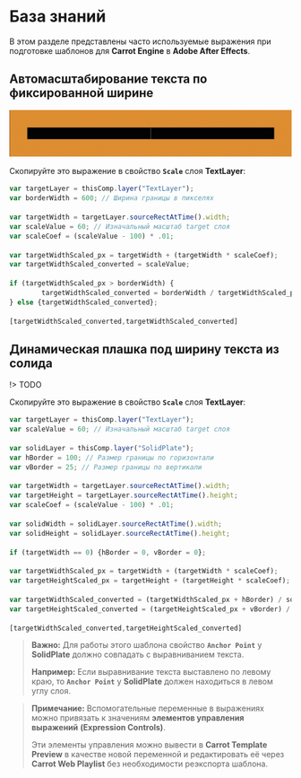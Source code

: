 ﻿# База знаний

В этом разделе представлены часто используемые выражения при подготовке шаблонов для **Carrot Engine** в **Adobe After Effects**.

## Автомасштабирование текста по фиксированной ширине
![Expression for Text Layer Scaling to Fixed Border](_images/expression_text-scale_border.gif)

Скопируйте это выражение в свойство **`Scale`** слоя **TextLayer**:

```javascript
var targetLayer = thisComp.layer("TextLayer");
var borderWidth = 600; // Ширина границы в пикселях

var targetWidth = targetLayer.sourceRectAtTime().width;
var scaleValue = 60; // Изначальный масштаб target слоя
var scaleCoef = (scaleValue - 100) * .01;

var targetWidthScaled_px = targetWidth + (targetWidth * scaleCoef);
var targetWidthScaled_converted = scaleValue;

if (targetWidthScaled_px > borderWidth) {
		targetWidthScaled_converted = borderWidth / targetWidthScaled_px * scaleValue;
} else {targetWidthScaled_converted};

[targetWidthScaled_converted,targetWidthScaled_converted]
```

## Динамическая плашка под ширину текста из солида
!> TODO

Скопируйте это выражение в свойство **`Scale`** слоя **TextLayer**:

```javascript
var targetLayer = thisComp.layer("TextLayer");
var scaleValue = 60; // Изначальный масштаб target слоя

var solidLayer = thisComp.layer("SolidPlate");
var hBorder = 100; // Размер границы по горизонтали
var vBorder = 25; // Размер границы по вертикали

var targetWidth = targetLayer.sourceRectAtTime().width;
var targetHeight = targetLayer.sourceRectAtTime().height;
var scaleCoef = (scaleValue - 100) * .01;

var solidWidth = solidLayer.sourceRectAtTime().width;
var solidHeight = solidLayer.sourceRectAtTime().height;

if (targetWidth == 0) {hBorder = 0, vBorder = 0};

var targetWidthScaled_px = targetWidth + (targetWidth * scaleCoef);
var targetHeightScaled_px = targetHeight + (targetHeight * scaleCoef);

var targetWidthScaled_converted = (targetWidthScaled_px + hBorder) / solidWidth * 100;
var targetHeightScaled_converted = (targetHeightScaled_px + vBorder) / solidHeight * 100;

[targetWidthScaled_converted,targetHeightScaled_converted]
```
> **Важно:** Для работы этого шаблона свойство **`Anchor Point`** у **SolidPlate** должно совпадать с выравниванием текста.
>
>**Например:** Если выравнивание текста выставлено по левому краю, то **`Anchor Point`** у **SolidPlate** должен находиться в левом углу слоя.

> **Примечание:** Вспомогательные переменные в выражениях можно привязать к значениям **элементов управления выражений** **(Expression Controls)**. 
>
> Эти элементы управления можно вывести в **Carrot Template Preview** в качестве новой переменной и редактировать её через **Carrot Web Playlist** без необходимости реэкспорта шаблона.
